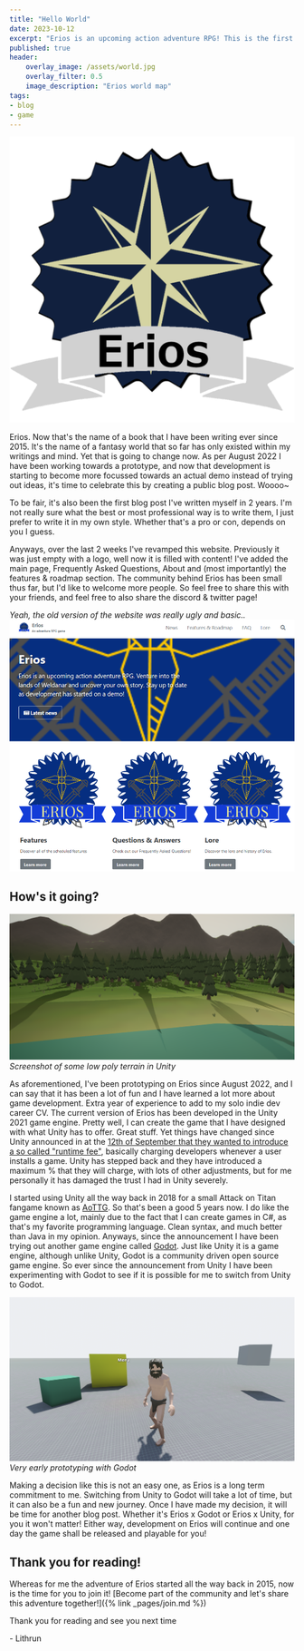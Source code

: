 ```yaml
---
title: "Hello World"
date: 2023-10-12
excerpt: "Erios is an upcoming action adventure RPG! This is the first official blog, and may we all enjoy this ambitious adventure together!"
published: true
header:
    overlay_image: /assets/world.jpg
    overlay_filter: 0.5
    image_description: "Erios world map"
tags:
- blog
- game
---
```

![Erios logo](/assets/logo.png)

Erios. Now that's the name of a book that I have been writing ever since 2015. It's the name of a fantasy world that so far has only existed within my writings and mind. Yet that is going to change now. As per August 2022 I have been working towards a prototype, and now that development is starting to become more focussed towards an actual demo instead of trying out ideas, it's time to celebrate this by creating a public blog post. Woooo~

To be fair, it's also been the first blog post I've written myself in 2 years. I'm not really sure what the best or most professional way is to write them, I just prefer to write it in my own style. Whether that's a pro or con, depends on you I guess.

Anyways, over the last 2 weeks I've revamped this website. Previously it was just empty with a logo, well now it is filled with content! I've added the main page, Frequently Asked Questions, About and (most importantly) the features & roadmap section. The community behind Erios has been small thus far, but I'd like to welcome more people. So feel free to share this with your friends, and feel free to also share the discord & twitter page!

*Yeah, the old version of the website was really ugly and basic..*
![Old Website](/assets/blogs/2023-10-12-hello-world/website_old.png)

## How's it going?

![Hergen](/assets/blogs/2023-10-12-hello-world/hergen.png)
*Screenshot of some low poly terrain in Unity*

As aforementioned, I've been prototyping on Erios since August 2022, and I can say that it has been a lot of fun and I have learned a lot more about game development. Extra year of experience to add to my solo indie dev career CV. The current version of Erios has been developed in the Unity 2021 game engine. Pretty well, I can create the game that I have designed with what Unity has to offer. Great stuff. Yet things have changed since Unity announced in at the [12th of September that they wanted to introduce a so called "runtime fee"](https://blog.unity.com/news/plan-pricing-and-packaging-updates), basically charging developers whenever a user installs a game. Unity has stepped back and they have introduced a maximum % that they will charge, with lots of other adjustments, but for me personally it has damaged the trust I had in Unity severely.

I started using Unity all the way back in 2018 for a small Attack on Titan fangame known as [AoTTG](http://aotrc.weebly.com/). So that's been a good 5 years now. I do like the game engine a lot, mainly due to the fact that I can create games in C#, as that's my favorite programming language. Clean syntax, and much better than Java in my opinion. Anyways, since the announcement I have been trying out another game engine called [Godot](https://godotengine.org). Just like Unity it is a game engine, although unlike Unity, Godot is a community driven open source game engine. So ever since the announcement from Unity I have been experimenting with Godot to see if it is possible for me to switch from Unity to Godot. 

![Godot early version](/assets/blogs/2023-10-12-hello-world/godot.png)
*Very early prototyping with Godot*

Making a decision like this is not an easy one, as Erios is a long term commitment to me. Switching from Unity to Godot will take a lot of time, but it can also be a fun and new journey. Once I have made my decision, it will be time for another blog post. Whether it's Erios x Godot or Erios x Unity, for you it won't matter! Either way, development on Erios will continue and one day the game shall be released and playable for you!

## Thank you for reading!

Whereas for me the adventure of Erios started all the way back in 2015, now is the time for you to join it! 
[Become part of the community and let's share this adventure together!]({% link _pages/join.md %})

Thank you for reading and see you next time

\- Lithrun